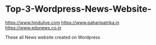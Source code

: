 # Top-3-Wordpress-News-Website-

https://www.hindulive.com
https://www.paharipatrika.in
https://www.edunews.co.in

These all News website created on Wordpress
